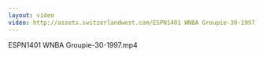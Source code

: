 ```yaml
---
layout: video
video: http://assets.switzerlandwest.com/ESPN1401 WNBA Groupie-30-1997.mp4
---
```

ESPN1401 WNBA Groupie-30-1997.mp4
